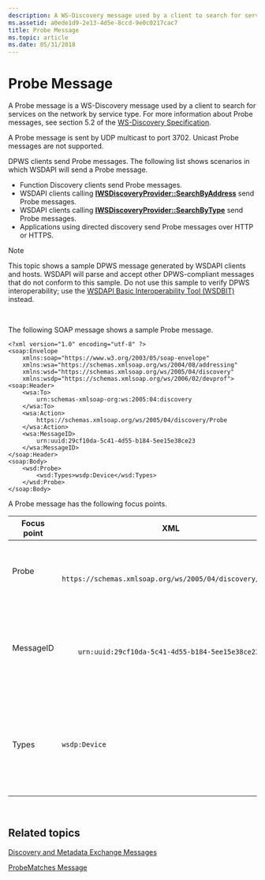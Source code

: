 ```yaml
---
description: A WS-Discovery message used by a client to search for services on the network by service type.
ms.assetid: a0ede1d9-2e13-4d5e-8ccd-9e0c0217cac7
title: Probe Message
ms.topic: article
ms.date: 05/31/2018
---
```


# Probe Message

A Probe message is a WS-Discovery message used by a client to search for services on the network by service type. For more information about Probe messages, see section 5.2 of the [WS-Discovery Specification](https://specs.xmlsoap.org/ws/2005/04/discovery/ws-discovery.pdf).

A Probe message is sent by UDP multicast to port 3702. Unicast Probe messages are not supported.

DPWS clients send Probe messages. The following list shows scenarios in which WSDAPI will send a Probe message.

-   Function Discovery clients send Probe messages.
-   WSDAPI clients calling [**IWSDiscoveryProvider::SearchByAddress**](/windows/desktop/api/WsdDisco/nf-wsddisco-iwsdiscoveryprovider-searchbyaddress) send Probe messages.
-   WSDAPI clients calling [**IWSDiscoveryProvider::SearchByType**](/windows/desktop/api/WsdDisco/nf-wsddisco-iwsdiscoveryprovider-searchbytype) send Probe messages.
-   Applications using directed discovery send Probe messages over HTTP or HTTPS.

> [!Note]  
> This topic shows a sample DPWS message generated by WSDAPI clients and hosts. WSDAPI will parse and accept other DPWS-compliant messages that do not conform to this sample. Do not use this sample to verify DPWS interoperability; use the [WSDAPI Basic Interoperability Tool (WSDBIT)](https://msdn.microsoft.com/library/cc264250.aspx) instead.

 

The following SOAP message shows a sample Probe message.

``` syntax
<?xml version="1.0" encoding="utf-8" ?>
<soap:Envelope
    xmlns:soap="https://www.w3.org/2003/05/soap-envelope"
    xmlns:wsa="https://schemas.xmlsoap.org/ws/2004/08/addressing"
    xmlns:wsd="https://schemas.xmlsoap.org/ws/2005/04/discovery"
    xmlns:wsdp="https://schemas.xmlsoap.org/ws/2006/02/devprof">
<soap:Header>
    <wsa:To>
        urn:schemas-xmlsoap-org:ws:2005:04:discovery
    </wsa:To>
    <wsa:Action>
        https://schemas.xmlsoap.org/ws/2005/04/discovery/Probe
    </wsa:Action>
    <wsa:MessageID>
        urn:uuid:29cf10da-5c41-4d55-b184-5ee15e38ce23
    </wsa:MessageID>
</soap:Header>
<soap:Body>
    <wsd:Probe>
        <wsd:Types>wsdp:Device</wsd:Types>
    </wsd:Probe>
</soap:Body>
```

A Probe message has the following focus points.



<table>
<colgroup>
<col  />
<col  />
<col  />
</colgroup>
<thead>
<tr class="header">
<th>Focus point</th>
<th>XML</th>
<th>Description</th>
</tr>
</thead>
<tbody>
<tr class="odd">
<td>Probe</td>
<td><pre class="syntax" data-space="preserve"><code><wsa:Action>
    https://schemas.xmlsoap.org/ws/2005/04/discovery/Probe
</wsa:Action></code></pre></td>
<td>The Probe SOAP action identifies the message as a Probe message.</td>
</tr>
<tr class="even">
<td>MessageID</td>
<td><pre class="syntax" data-space="preserve"><code><wsa:MessageID>
    urn:uuid:29cf10da-5c41-4d55-b184-5ee15e38ce23
</wsa:MessageID></code></pre></td>
<td>Contains the message identifier, which is referenced by the RelatesTo element in a <a href="probematches-message.md">ProbeMatches</a> message.</td>
</tr>
<tr class="odd">
<td>Types</td>
<td><pre class="syntax" data-space="preserve"><code><wsd:Types>wsdp:Device</wsd:Types></code></pre></td>
<td>Contains the WS-Discovery types for which the client is searching. This element should not be empty.</td>
</tr>
</tbody>
</table>



 

## Related topics

<dl> <dt>

[Discovery and Metadata Exchange Messages](discovery-and-metadata-exchange-message-patterns.md)
</dt> <dt>

[ProbeMatches Message](probematches-message.md)
</dt> </dl>

 

 



